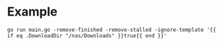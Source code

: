 # Example

`go run main.go -remove-finished -remove-stalled -ignore-template '{{ if eq .DownloadDir "/nas/Downloads" }}true{{ end }}'`
